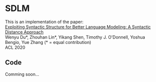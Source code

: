 # SDLM

This is an implementation of the paper:  
[Exploiting Syntactic Structure for Better Language Modeling: A Syntactic Distance Approach](https://arxiv.org/abs/*)  
Wenyu Du*, Zhouhan Lin*, Yikang Shen, Timothy J. O'Donnell, Yoshua Bengio, Yue Zhang (\* = equal contribution)  
ACL 2020 

## Code
Comming soon...
